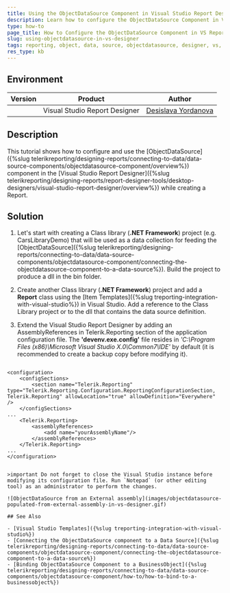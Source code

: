 ```yaml
---
title: Using the ObjectDataSource Component in Visual Studio Report Designer
description: Learn how to configure the ObjectDataSource Component in VS Report Designer.
type: how-to
page_title: How to Configure the ObjectDataSource Component in VS Report Designer
slug: using-objectdatasource-in-vs-designer
tags: reporting, object, data, source, objectdatasource, designer, vs, visual, studio, net, framework
res_type: kb
---
```


## Environment

| Version | Product | Author | 
| ---- | ---- | ---- |
| | Visual Studio Report Designer |[Desislava Yordanova](https://www.telerik.com/blogs/author/desislava-yordanova)| 

## Description

This tutorial shows how to configure and use the [ObjectDataSource]({%slug telerikreporting/designing-reports/connecting-to-data/data-source-components/objectdatasource-component/overview%}) component in the [Visual Studio Report Designer]({%slug telerikreporting/designing-reports/report-designer-tools/desktop-designers/visual-studio-report-designer/overview%}) while creating a Report.

## Solution

1. Let's start with creating a Class library (**.NET Framework**) project (e.g. CarsLibraryDemo) that will be used as a data collection for feeding the [ObjectDataSource]({%slug telerikreporting/designing-reports/connecting-to-data/data-source-components/objectdatasource-component/connecting-the-objectdatasource-component-to-a-data-source%}). Build the project to produce a dll in the bin folder.
1. Create another Class library (**.NET Framework**) project and add a **Report** class using the [Item Templates]({%slug treporting-integration-with-visual-studio%}) in Visual Studio. Add a reference to the Class Library project or to the dll that contains the data source definition.
1. Extend the Visual Studio Report Designer by adding an AssemblyReferences in Telerik.Reporting section of the application configuration file. The **'devenv.exe.config'** file resides in *'C:\Program Files (x86)\Microsoft Visual Studio X.0\Common7\IDE'* by default (it is recommended to create a backup copy before modifying it). 

	````XML
<?xml version="1.0"?>
	<configuration>
		<configSections>
			<section name="Telerik.Reporting" type="Telerik.Reporting.Configuration.ReportingConfigurationSection, Telerik.Reporting" allowLocation="true" allowDefinition="Everywhere" />
		</configSections>
	...
		<Telerik.Reporting>
			<assemblyReferences>
				<add name="yourAssemblyName"/>
			</assemblyReferences>
		</Telerik.Reporting>
	...
	</configuration>
````

>important Do not forget to close the Visual Studio instance before modifying its configuration file. Run `Notepad` (or other editing tool) as an administrator to perform the changes.

![ObjectDataSource from an External assembly](images/objectdatasource-populated-from-external-assembly-in-vs-designer.gif)

## See Also

- [Visual Studio Templates]({%slug treporting-integration-with-visual-studio%})
- [Connecting the ObjectDataSource component to a Data Source]({%slug telerikreporting/designing-reports/connecting-to-data/data-source-components/objectdatasource-component/connecting-the-objectdatasource-component-to-a-data-source%})
- [Binding ObjectDataSource Component to a BusinessObject]({%slug telerikreporting/designing-reports/connecting-to-data/data-source-components/objectdatasource-component/how-to/how-to-bind-to-a-businessobject%})
